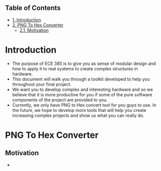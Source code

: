 <div id="table-of-contents">
<h2>Table of Contents</h2>
<div id="text-table-of-contents">
<ul>
<li><a href="#org11a9e7e">1. Introduction</a></li>
<li><a href="#orgec50891">2. PNG To Hex Converter</a>
<ul>
<li><a href="#orga330c48">2.1. Motivation</a></li>
</ul>
</li>
</ul>
</div>
</div>


<a id="org11a9e7e"></a>

# Introduction

-   The purpose of ECE 385 is to give you as sense of modular design and how to apply it to real systems to create complex structures in hardware.
-   This document will walk you through a toolkit developed to help you throughout your final project.
-   We want you to develop complex and interesting hardware and so we believe that it is more productive for you if some of the pure software components of the project are provided to you.
-   Currently, we only have PNG to Hex convert tool for you guys to use. In the future, we hope to develop more tools that will help you create increasing complex projects and show us what you can really do.


<a id="orgec50891"></a>

# PNG To Hex Converter


<a id="orga330c48"></a>

## Motivation

-   


